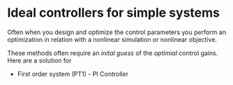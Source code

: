 # Ideal controllers for simple systems

Often when you design and optimize the control parameters you perform an optimization in relation with a nonlinear simulation or nonlinear objective.

These methods often require an *inital guess* of the *optimial* control gains. Here are a solution for 

* First order system (PT1) - PI Controller



